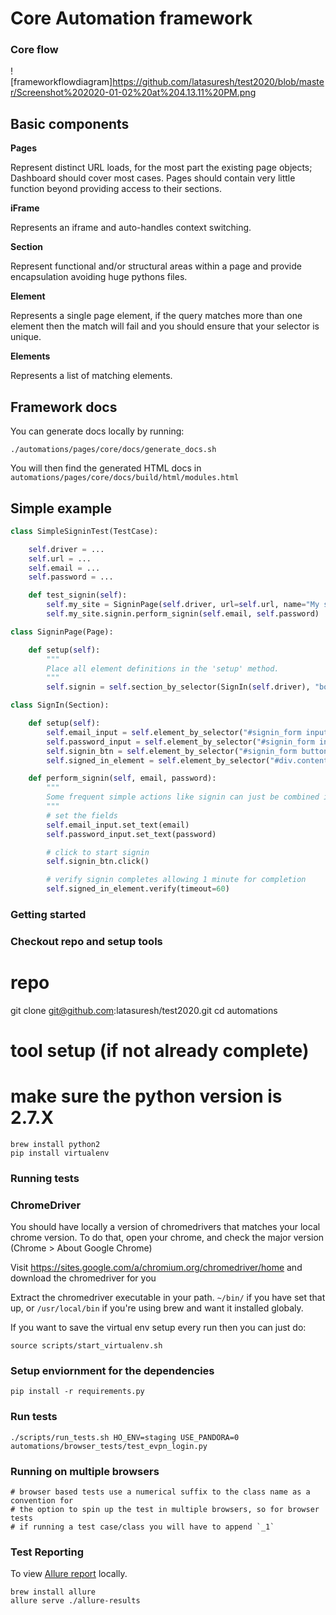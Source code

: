 # Core Automation framework #

### Core flow

![frameworkflowdiagram]https://github.com/latasuresh/test2020/blob/master/Screenshot%202020-01-02%20at%204.13.11%20PM.png

## Basic components ##

**Pages**

Represent distinct URL loads, for the most part the existing page objects;
Dashboard should cover most cases. Pages should contain very little
function beyond providing access to their sections.

**iFrame**

Represents an iframe and auto-handles context switching.

**Section**

Represent functional and/or structural areas within a page and provide
encapsulation avoiding huge pythons files.

**Element**

Represents a single page element, if the query matches more than one element
then the match will fail and you should ensure that your selector is unique.

**Elements**

Represents a list of matching elements.

## Framework docs ##
You can generate docs locally by running:
```
./automations/pages/core/docs/generate_docs.sh
```
You will then find the generated HTML docs in `automations/pages/core/docs/build/html/modules.html`

## Simple example ##
```python
class SimpleSigninTest(TestCase):

	self.driver = ...
	self.url = ...
	self.email = ...
	self.password = ...

	def test_signin(self):
		self.my_site = SigninPage(self.driver, url=self.url, name="My site")
		self.my_site.signin.perform_signin(self.email, self.password)

class SigninPage(Page):

	def setup(self):
		"""
		Place all element definitions in the 'setup' method.
		"""
		self.signin = self.section_by_selector(SignIn(self.driver), "body", "Signin section")

class SignIn(Section):

	def setup(self):
		self.email_input = self.element_by_selector("#signin_form input[name='email']", "Email field")
		self.password_input = self.element_by_selector("#signin_form input[name='password']", "Password field")
		self.signin_btn = self.element_by_selector("#signin_form button[type='submit']", "Signin button")
		self.signed_in_element = self.element_by_selector("#div.content_class", "Site element present when signin is complete").visible()

	def perform_signin(self, email, password):
		"""
		Some frequent simple actions like signin can just be combined into a single method.
		"""
		# set the fields
		self.email_input.set_text(email)
		self.password_input.set_text(password)

		# click to start signin
		self.signin_btn.click()

		# verify signin completes allowing 1 minute for completion
		self.signed_in_element.verify(timeout=60)
 ```
  
### Getting started ##

### Checkout repo and setup tools ###
# repo
git clone git@github.com:latasuresh/test2020.git
cd automations

# tool setup (if not already complete)
# make sure the python version is 2.7.X
```
brew install python2
pip install virtualenv
```


### Running tests ###

### ChromeDriver

You should have locally a version of chromedrivers that matches your local chrome version. To do that, open your chrome, and check the major version (Chrome > About Google Chrome)

Visit https://sites.google.com/a/chromium.org/chromedriver/home and download the chromedriver for you

Extract the chromedriver executable in your path. `~/bin/` if you have set that up, or `/usr/local/bin` if you're using brew and want it installed globaly.

If you want to save the virtual env setup every run then you can just do:

```
source scripts/start_virtualenv.sh
```

### Setup enviornment for the dependencies
```
pip install -r requirements.py
```

### Run tests

```
./scripts/run_tests.sh HO_ENV=staging USE_PANDORA=0 automations/browser_tests/test_evpn_login.py
```

### Running on multiple browsers

```
# browser based tests use a numerical suffix to the class name as a convention for
# the option to spin up the test in multiple browsers, so for browser tests
# if running a test case/class you will have to append `_1`
```
### Test Reporting

To view [Allure report](https://docs.qameta.io/allure/#_report_generation) locally.
```
brew install allure
allure serve ./allure-results
